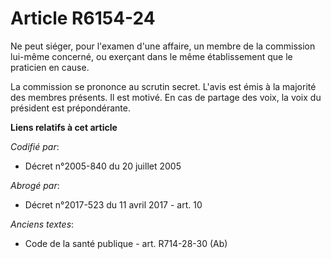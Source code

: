 # Article R6154-24

Ne peut siéger, pour l'examen d'une affaire, un membre de la commission lui-même concerné, ou exerçant dans le même
établissement que le praticien en cause.

La commission se prononce au scrutin secret. L'avis est émis à la majorité des membres présents. Il est motivé. En cas de
partage des voix, la voix du président est prépondérante.

**Liens relatifs à cet article**

_Codifié par_:

  - Décret n°2005-840 du 20 juillet 2005

_Abrogé par_:

  - Décret n°2017-523 du 11 avril 2017 - art. 10

_Anciens textes_:

  - Code de la santé publique - art. R714-28-30 (Ab)
